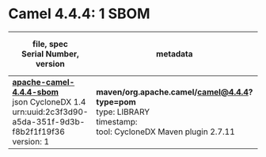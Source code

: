 Camel 4.4.4: 1 SBOM
=======

| file, spec<br>Serial Number, version| metadata | components<br>by type<br>- libs purl types |
| ----------------------------------- | -------- | ------------------------------------------ |
| **[apache-camel-4.4.4-sbom](maven/org.apache.camel/camel/4.4.4/apache-camel-4.4.4-sbom.json)**<br>json CycloneDX 1.4<br>urn:uuid:2c3f3d90-a5da-351f-9d3b-f8b2f1f19f36<br>version: 1 | **maven/org.apache.camel/camel@4.4.4?type=pom**<br>type: LIBRARY<br>timestamp: <br>tool: CycloneDX Maven plugin 2.7.11 | 2498<br>`library`: 2498 <br>- `maven`: 2498  |
